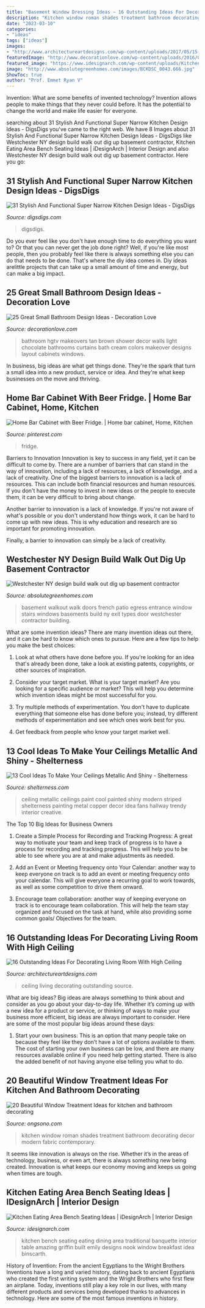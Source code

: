 ```yaml
---
title: "Basement Window Dressing Ideas ~ 16 Outstanding Ideas For Decorating Living Room With High Ceiling"
description: "Kitchen window roman shades treatment bathroom decorating decor modern fabric contemporary"
date: "2023-03-10"
categories:
- "ideas"
tags: ["ideas"]
images:
- "http://www.architectureartdesigns.com/wp-content/uploads/2017/05/15-1-630x946.jpg"
featuredImage: "http://www.decorationlove.com/wp-content/uploads/2016/09/HGTV-Small-Bathroom-Makeovers-Ideas-2.jpg"
featured_image: "https://www.idesignarch.com/wp-content/uploads/Kitchen-Bench-Seating-Ideas_8.jpg"
image: "http://www.absolutegreenhomes.com/images/BCKDSC_0043.666.jpg"
ShowToc: true
author: "Prof. Emmet Ryan V"
---
```



Invention: What are some benefits of invented technology?
Invention allows people to make things that they never could before. It has the potential to change the world and make life easier for everyone.

	

		
searching about 31 Stylish And Functional Super Narrow Kitchen Design Ideas - DigsDigs you've came to the right web. We have 8 Images about 31 Stylish And Functional Super Narrow Kitchen Design Ideas - DigsDigs like Westchester NY design build walk out dig up basement contractor, Kitchen Eating Area Bench Seating Ideas | iDesignArch | Interior Design and also Westchester NY design build walk out dig up basement contractor. Here you go:
		
    
## 31 Stylish And Functional Super Narrow Kitchen Design Ideas - DigsDigs

<img loading=lazy src="https://www.digsdigs.com/photos/stylish-and-functional-narrow-kitchen-design-ideas-3-554x860.jpg" onerror="this.onerror=null;this.src='https://tse4.mm.bing.net/th?id=OIP.M05utjgZ46rXi9ry05EfJAHaLf&amp;pid=15.1';" alt="31 Stylish And Functional Super Narrow Kitchen Design Ideas - DigsDigs">

_Source: digsdigs.com_

>digsdigs. 

	

Do you ever feel like you don't have enough time to do everything you want to? Or that you can never get the job done right? Well, if you're like most people, then you probably feel like there is always something else you can do that needs to be done. That's where the diy idea comes in. Diy ideas arelittle projects that can take up a small amount of time and energy, but can make a big impact.

    
## 25 Great Small Bathroom Design Ideas - Decoration Love

<img loading=lazy src="http://www.decorationlove.com/wp-content/uploads/2016/09/HGTV-Small-Bathroom-Makeovers-Ideas-2.jpg" onerror="this.onerror=null;this.src='https://tse3.mm.bing.net/th?id=OIP._aTnI8MTsHtbeoFv9SyQ4gHaJ3&amp;pid=15.1';" alt="25 Great Small Bathroom Design Ideas - Decoration Love">

_Source: decorationlove.com_

>bathroom hgtv makeovers tan brown shower decor walls light chocolate bathrooms curtains bath cream colors makeover designs layout cabinets windows. 

	

In business, big ideas are what get things done. They're the spark that turn a small idea into a new product, service or idea. And they're what keep businesses on the move and thriving.

    
## Home Bar Cabinet With Beer Fridge. | Home Bar Cabinet, Home, Kitchen

<img loading=lazy src="https://i.pinimg.com/736x/92/0a/1d/920a1d776c8aa10d5dfb4ebfb1cbed0e.jpg" onerror="this.onerror=null;this.src='https://tse3.mm.bing.net/th?id=OIP.5qxsV2-oOA227hfpOtgkaAHaI4&amp;pid=15.1';" alt="Home Bar Cabinet with Beer Fridge. | Home bar cabinet, Home, Kitchen">

_Source: pinterest.com_

>fridge. 

	

Barriers to Innovation
Innovation is key to success in any field, yet it can be difficult to come by. There are a number of barriers that can stand in the way of innovation, including a lack of resources, a lack of knowledge, and a lack of creativity.
One of the biggest barriers to innovation is a lack of resources. This can include both financial resources and human resources. If you don't have the money to invest in new ideas or the people to execute them, it can be very difficult to bring about change.

Another barrier to innovation is a lack of knowledge. If you're not aware of what's possible or you don't understand how things work, it can be hard to come up with new ideas. This is why education and research are so important for promoting innovation.

Finally, a barrier to innovation can simply be a lack of creativity.

    
## Westchester NY Design Build Walk Out Dig Up Basement Contractor

<img loading=lazy src="http://www.absolutegreenhomes.com/images/BCKDSC_0043.666.jpg" onerror="this.onerror=null;this.src='https://tse4.mm.bing.net/th?id=OIP.l1qW3jsZFyPxvThKhSfGyAHaE7&amp;pid=15.1';" alt="Westchester NY design build walk out dig up basement contractor">

_Source: absolutegreenhomes.com_

>basement walkout walk doors french patio egress entrance window stairs windows basements build ny exit types door westchester contractor building. 

	

What are some invention ideas?
There are many invention ideas out there, and it can be hard to know which ones to pursue. Here are a few tips to help you make the best choices:
1. Look at what others have done before you. If you're looking for an idea that's already been done, take a look at existing patents, copyrights, or other sources of inspiration.

2. Consider your target market. What is your target market? Are you looking for a specific audience or market? This will help you determine which invention ideas might be most successful for you.

3. Try multiple methods of experimentation. You don't have to duplicate everything that someone else has done before you; instead, try different methods of experimentation and see which ones work best for you.

4. Get feedback from people who know your target market well.

    
## 13 Cool Ideas To Make Your Ceilings Metallic And Shiny - Shelterness

<img loading=lazy src="https://i.shelterness.com/metallic-ceiling-03.jpg" onerror="this.onerror=null;this.src='https://tse1.mm.bing.net/th?id=OIP.xgwyAyCAnBPNaxoaC1dkPQHaK0&amp;pid=15.1';" alt="13 Cool Ideas To Make Your Ceilings Metallic And Shiny - Shelterness">

_Source: shelterness.com_

>ceiling metallic ceilings paint cool painted shiny modern striped shelterness painting metal copper decor idea fans hallway trendy interior creative. 

	

The Top 10 Big Ideas for Business Owners
1. Create a Simple Process for Recording and Tracking Progress: A great way to motivate your team and keep track of progress is to have a process for recording and tracking progress. This will help you to be able to see where you are at and make adjustments as needed.
2. Add an Event or Meeting frequency onto Your Calendar: another way to keep everyone on track is to add an event or meeting frequency onto your calendar. This will give everyone a recurring goal to work towards, as well as some competition to drive them onward.

3. Encourage team collaboration: another way of keeping everyone on track is to encourage team collaboration. This will help the team stay organized and focused on the task at hand, while also providing some common goals/ Objectives for the team.


    
## 16 Outstanding Ideas For Decorating Living Room With High Ceiling

<img loading=lazy src="http://www.architectureartdesigns.com/wp-content/uploads/2017/05/15-1-630x946.jpg" onerror="this.onerror=null;this.src='https://tse2.mm.bing.net/th?id=OIP.2fdrzaxii0G4N_xq-Y6ojgHaLH&amp;pid=15.1';" alt="16 Outstanding Ideas For Decorating Living Room With High Ceiling">

_Source: architectureartdesigns.com_

>ceiling living decorating outstanding source. 

	

What are big ideas?
Big ideas are always something to think about and consider as you go about your day-to-day life. Whether it’s coming up with a new idea for a product or service, or thinking of ways to make your business more efficient, big ideas are always important to consider. Here are some of the most popular big ideas around these days:
1. Start your own business: This is an option that many people take on because they feel like they don’t have a lot of options available to them. The cost of starting your own business can be low, and there are many resources available online if you need help getting started. There is also the added benefit of not having anyone else telling you what to do.


    
## 20 Beautiful Window Treatment Ideas For Kitchen And Bathroom Decorating

<img loading=lazy src="http://www.decor4all.com/wp-content/uploads/2015/07/modern-kitchen-decor-roman-shades-window-treatment-ideas-7.jpg" onerror="this.onerror=null;this.src='https://tse3.mm.bing.net/th?id=OIP.Vw0JFy0Sa__ciFjNRouHyQAAAA&amp;pid=15.1';" alt="20 Beautiful Window Treatment Ideas for kitchen and bathroom decorating">

_Source: ongsono.com_

>kitchen window roman shades treatment bathroom decorating decor modern fabric contemporary. 

	

It seems like innovation is always on the rise. Whether it’s in the areas of technology, business, or even art, there is always something new being created. Innovation is what keeps our economy moving and keeps us going when times are tough.

    
## Kitchen Eating Area Bench Seating Ideas | IDesignArch | Interior Design

<img loading=lazy src="https://www.idesignarch.com/wp-content/uploads/Kitchen-Bench-Seating-Ideas_8.jpg" onerror="this.onerror=null;this.src='https://tse3.mm.bing.net/th?id=OIP.Ti7eAF9qtKxf-H3s9y6HzAHaJ4&amp;pid=15.1';" alt="Kitchen Eating Area Bench Seating Ideas | iDesignArch | Interior Design">

_Source: idesignarch.com_

>kitchen bench seating eating dining area traditional banquette interior table amazing griffin built emily designs nook window breakfast idea binscarth. 

	

History of Invention: From the ancient Egyptians to the Wright Brothers
Inventions have a long and varied history, dating back to ancient Egyptians who created the first writing system and the Wright Brothers who first flew an airplane. Today, inventions still play a key role in our lives, with many different products and services being developed thanks to advances in technology. Here are some of the most famous inventions in history.

